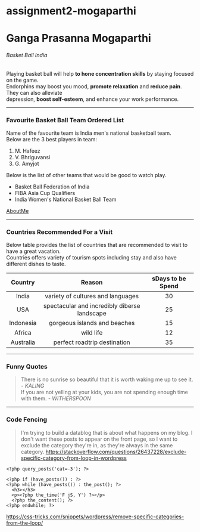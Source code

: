 # assignment2-mogaparthi
# Ganga Prasanna Mogaparthi
###### Basket Ball India

Playing basket ball will help **to hone concentration skills** by staying focused on the game.<br> 
Endorphins may boost you mood, **promote relaxation** and **reduce pain**. They can also alleviate<br> depression, **boost self-esteem**, and enhance your work performance.

---
### Favourite Basket Ball Team Ordered List
Name of the favourite team is India men's national basketball team.<br>
Below are the 3 best players in team:
1. M. Hafeez
2. V. Bhriguvansi
3. G. Amyjot

Below is the list of other teams that would be good to watch play.
* Basket Ball Federation of India
* FIBA Asia Cup Qualifiers
* India Women's National Basket Ball Team

[AboutMe](/AboutMe.md)

---
### Countries Recommended For a Visit

Below table provides the list of countries that are recommended to visit to have a great vacation.<br>
Countries offers variety of tourism spots including stay and also have different dishes to taste.

| Country | Reason | sDays to be Spend |
| :---: | :---: | :---: |
| India | variety of cultures and languages | 30 |
| USA | spectacular and incredibly diberse landscape | 25 |
| Indonesia | gorgeous islands and beaches | 15 |
| Africa | wild life | 12 |
| Australia | perfect roadtrip destination | 35 |

---
### Funny Quotes
> There is no sunrise so beautiful that it is worth waking me up to see it. - *KALING*<br>
> If you are not yelling at your kids, you are not spending enough time with them. - *WITHERSPOON*

---
### Code Fencing

> I'm trying to build a datablog that is about what happens on my blog. I don't want these posts to appear on the front page, so I want to exclude the category they're in, as they're always in the same category. <https://stackoverflow.com/questions/26437228/exclude-specific-category-from-loop-in-wordpress>

```
<?php query_posts('cat=-3'); ?>

<?php if (have_posts()) : ?>
<?php while (have_posts()) : the_post(); ?>
  <h3></h3>	
  <p><?php the_time('F jS, Y') ?></p>
  <?php the_content(); ?>
<?php endwhile; ?>
```
<https://css-tricks.com/snippets/wordpress/remove-specific-categories-from-the-loop/>
